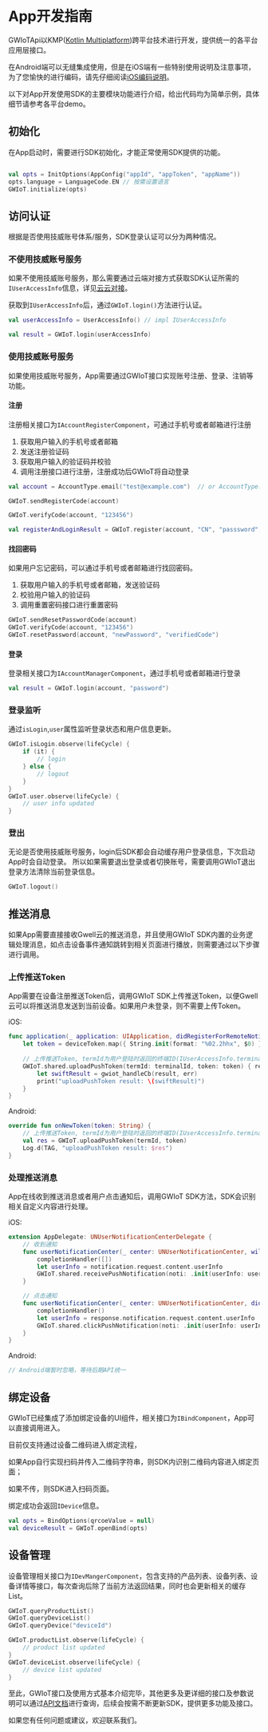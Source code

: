 # App开发指南

GWIoTApi以KMP([Kotlin Multiplatform](https://kotlinlang.org/docs/multiplatform-intro.html))跨平台技术进行开发，提供统一的各平台应用层接口。

在Android端可以无缝集成使用，但是在iOS端有一些特别使用说明及注意事项，为了您愉快的进行编码，请先仔细阅读[iOS编码说明](../ios/docs/ios_coding_guide.md)。

以下对App开发使用SDK的主要模块功能进行介绍，给出代码均为简单示例，具体细节请参考各平台demo。

## 初始化
在App启动时，需要进行SDK初始化，才能正常使用SDK提供的功能。
```kotlin

val opts = InitOptions(AppConfig("appId", "appToken", "appName"))
opts.language = LanguageCode.EN // 按需设置语言
GWIoT.initialize(opts)
```

## 访问认证
根据是否使用技威账号体系/服务，SDK登录认证可以分为两种情况。
### 不使用技威账号服务
如果不使用技威账号服务，那么需要通过云端对接方式获取SDK认证所需的`IUserAccessInfo`信息，详见[云云对接](https://note.youdao.com/coshare/index.html?token=EA4BCC59DE664ACCBA3AD7723D0B5B89&gid=108651055&_time=1745378888893#/1425034038)。

获取到`IUserAccessInfo`后，通过`GWIoT.login()`方法进行认证。
```kotlin
val userAccessInfo = UserAccessInfo() // impl IUserAccessInfo

val result = GWIoT.login(userAccessInfo)

```

### 使用技威账号服务
如果使用技威账号服务，App需要通过GWIoT接口实现账号注册、登录、注销等功能。
#### 注册
注册相关接口为`IAccountRegisterComponent`，可通过手机号或者邮箱进行注册

1. 获取用户输入的手机号或者邮箱
2. 发送注册验证码
3. 获取用户输入的验证码并校验
4. 调用注册接口进行注册，注册成功后GWIoT将自动登录

```kotlin
val account = AccountType.email("test@example.com")  // or AccountType.mobile("1234567890", "+86"), user input

GWIoT.sendRegisterCode(account)

GWIoT.verifyCode(account, "123456")

val registerAndLoginResult = GWIoT.register(account, "CN", "passsword", "verifiedCode")
```
#### 找回密码
如果用户忘记密码，可以通过手机号或者邮箱进行找回密码。
1. 获取用户输入的手机号或者邮箱，发送验证码
2. 校验用户输入的验证码
3. 调用重置密码接口进行重置密码
```kotlin
GWIoT.sendResetPasswordCode(account)
GWIoT.verifyCode(account, "123456")
GWIoT.resetPassword(account, "newPassword", "verifiedCode")
```
#### 登录
登录相关接口为`IAccountManagerComponent`，通过手机号或者邮箱进行登录
```kotlin
val result = GWIoT.login(account, "password")
```

### 登录监听
通过`isLogin`,`user`属性监听登录状态和用户信息更新。
```kotlin
GWIoT.isLogin.observe(lifeCycle) {
    if (it) {
        // login
    } else {
        // logout
    }
}
GWIoT.user.observe(lifeCycle) {
    // user info updated
}
```

### 登出
无论是否使用技威账号服务，login后SDK都会自动缓存用户登录信息，下次启动App时会自动登录。
所以如果需要退出登录或者切换账号，需要调用GWIoT退出登录方法清除当前登录信息。
```kotlin
GWIoT.logout()
```
## 推送消息
如果App需要直接接收Gwell云的推送消息，并且使用GWIoT SDK内置的业务逻辑处理消息，如点击设备事件通知跳转到相关页面进行播放，则需要通过以下步骤进行调用。

### 上传推送Token
App需要在设备注册推送Token后，调用GWIoT SDK上传推送Token，以便Gwell云可以将推送消息发送到当前设备。如果用户未登录，则不需要上传Token。

iOS:
```swift
func application(_ application: UIApplication, didRegisterForRemoteNotificationsWithDeviceToken deviceToken: Data) {
    let token = deviceToken.map({ String.init(format: "%02.2hhx", $0) }).joined()
    
    // 上传推送Token, termId为用户登陆时返回的终端ID(IUserAccessInfo.terminalId)
    GWIoT.shared.uploadPushToken(termId: terminalId, token: token) { result, err in
        let swiftResult = gwiot_handleCb(result, err)
        print("uploadPushToken result: \(swiftResult)")
    }
}
```

Android:
```kotlin
override fun onNewToken(token: String) {
    // 上传推送Token, termId为用户登陆时返回的终端ID(IUserAccessInfo.terminalId)
    val res = GWIoT.uploadPushToken(termId, token)
    Log.d(TAG, "uploadPushToken result: $res")
}
```

### 处理推送消息
App在线收到推送消息或者用户点击通知后，调用GWIoT SDK方法，SDK会识别相关自定义内容进行处理。

iOS:
```swift
extension AppDelegate: UNUserNotificationCenterDelegate {
    // 收到通知
    func userNotificationCenter(_ center: UNUserNotificationCenter, willPresent notification: UNNotification, withCompletionHandler completionHandler: @escaping (UNNotificationPresentationOptions) -> Void) {
        completionHandler([])
        let userInfo = notification.request.content.userInfo
        GWIoT.shared.receivePushNotification(noti: .init(userInfo: userInfo))
    }

    // 点击通知
    func userNotificationCenter(_ center: UNUserNotificationCenter, didReceive response: UNNotificationResponse, withCompletionHandler completionHandler: @escaping () -> Void) {
        completionHandler()
        let userInfo = response.notification.request.content.userInfo
        GWIoT.shared.clickPushNotification(noti: .init(userInfo: userInfo))
    }
}
```

Android:
    
```kotlin
// Android端暂时忽略，等待后期API统一
```

## 绑定设备
GWIoT已经集成了添加绑定设备的UI组件，相关接口为`IBindComponent`，App可以直接调用进入。

目前仅支持通过设备二维码进入绑定流程，

如果App自行实现扫码并传入二维码字符串，则SDK内识别二维码内容进入绑定页面；

如果不传，则SDK进入扫码页面。

绑定成功会返回`IDevice`信息。
```kotlin
val opts = BindOptions(qrcoeValue = null)
val deviceResult = GWIoT.openBind(opts)
```

## 设备管理
设备管理相关接口为`IDevMangerComponent`，包含支持的产品列表、设备列表、设备详情等接口，每次查询后除了当前方法返回结果，同时也会更新相关的缓存List。

```kotlin
GWIoT.queryProductList()
GWIoT.queryDeviceList()
GWIoT.queryDevice("deviceId")

GWIoT.productList.observe(lifeCycle) {
    // product list updated
}
GWIoT.deviceList.observe(lifeCycle) {
    // device list updated
}
```

至此，GWIoT接口及使用方式基本介绍完毕，其他更多及更详细的接口及参数说明可以通过[API文档](https://reoqoo.github.io/gwiotapi/api/-g-w-io-t-api/com.gw.gwiotapi/-g-w-io-t/index.html)进行查询，后续会按需不断更新SDK，提供更多功能及接口。

如果您有任何问题或建议，欢迎联系我们。

